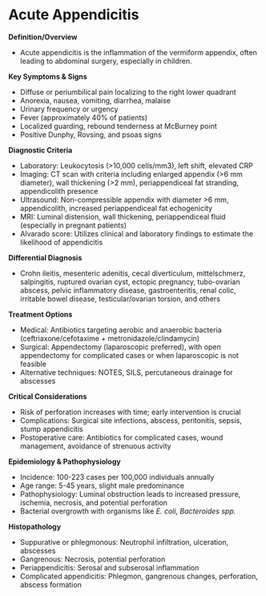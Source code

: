 # Acute Appendicitis

**Definition/Overview**
- Acute appendicitis is the inflammation of the vermiform appendix, often leading to abdominal surgery, especially in children.

**Key Symptoms & Signs**
- Diffuse or periumbilical pain localizing to the right lower quadrant
- Anorexia, nausea, vomiting, diarrhea, malaise
- Urinary frequency or urgency
- Fever (approximately 40% of patients)
- Localized guarding, rebound tenderness at McBurney point
- Positive Dunphy, Rovsing, and psoas signs

**Diagnostic Criteria**
- Laboratory: Leukocytosis (>10,000 cells/mm3), left shift, elevated CRP
- Imaging: CT scan with criteria including enlarged appendix (>6 mm diameter), wall thickening (>2 mm), periappendiceal fat stranding, appendicolith presence
- Ultrasound: Non-compressible appendix with diameter >6 mm, appendicolith, increased periappendiceal fat echogenicity
- MRI: Luminal distension, wall thickening, periappendiceal fluid (especially in pregnant patients)
- Alvarado score: Utilizes clinical and laboratory findings to estimate the likelihood of appendicitis

**Differential Diagnosis**
- Crohn ileitis, mesenteric adenitis, cecal diverticulum, mittelschmerz, salpingitis, ruptured ovarian cyst, ectopic pregnancy, tubo-ovarian abscess, pelvic inflammatory disease, gastroenteritis, renal colic, irritable bowel disease, testicular/ovarian torsion, and others

**Treatment Options**
- Medical: Antibiotics targeting aerobic and anaerobic bacteria (ceftriaxone/cefotaxime + metronidazole/clindamycin)
- Surgical: Appendectomy (laparoscopic preferred), with open appendectomy for complicated cases or when laparoscopic is not feasible
- Alternative techniques: NOTES, SILS, percutaneous drainage for abscesses

**Critical Considerations**
- Risk of perforation increases with time; early intervention is crucial
- Complications: Surgical site infections, abscess, peritonitis, sepsis, stump appendicitis
- Postoperative care: Antibiotics for complicated cases, wound management, avoidance of strenuous activity

**Epidemiology & Pathophysiology**
- Incidence: 100-223 cases per 100,000 individuals annually
- Age range: 5-45 years, slight male predominance
- Pathophysiology: Luminal obstruction leads to increased pressure, ischemia, necrosis, and potential perforation
- Bacterial overgrowth with organisms like _E. coli_, _Bacteroides spp._

**Histopathology**
- Suppurative or phlegmonous: Neutrophil infiltration, ulceration, abscesses
- Gangrenous: Necrosis, potential perforation
- Periappendicitis: Serosal and subserosal inflammation
- Complicated appendicitis: Phlegmon, gangrenous changes, perforation, abscess formation
